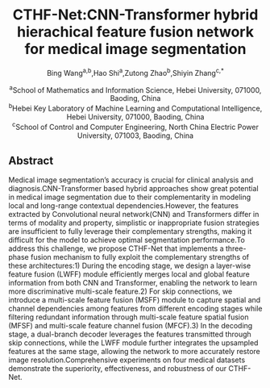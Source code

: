 <div align="center">
<h1>CTHF-Net:CNN-Transformer hybrid hierachical feature fusion network for medical image segmentation</h1>

Bing Wang<sup>a,b</sup>,Hao Shi<sup>a</sup>,Zutong Zhao<sup>b</sup>,Shiyin Zhang<sup>c,*</sup>

<div><sup>a</sup>School of Mathematics and Information Science, Hebei University, 071000, Baoding, China</div>
<div><sup>b</sup>Hebei Key Laboratory of Machine Learning and Computational Intelligence, Hebei University, 071000, Baoding, China</div>
<div><sup>c</sup>School of Control and Computer Engineering, North China Electric Power University, 071003, Baoding, China</div>

</div>

## Abstract
Medical image segmentation’s accuracy is crucial for clinical analysis and diagnosis.CNN-Transformer based hybrid approaches show great potential in medical image segmentation due to their complementarity in modeling local and long-range contextual dependencies.However, the features extracted by Convolutional neural network(CNN) and Transformers differ in terms of modality
and property, simplistic or inappropriate fusion strategies are insufficient to fully leverage their complementary strengths, making it difficult for the model to achieve optimal segmentation performance.To address this challenge, we propose CTHF-Net that implements a three-phase fusion mechanism to fully exploit the complementary strengths of these architectures:1) During the encoding
stage, we design a layer-wise feature fusion (LWFF) module efficiently merges local and global feature information from both CNN and Transformer, enabling the network to learn more discriminative multi-scale feature.2) For skip connections, we introduce a multi-scale feature fusion (MSFF) module to capture spatial and channel dependencies among features from different encoding stages while filtering redundant information through multi-scale feature spatial fusion (MFSF) and multi-scale feature channel fusion (MFCF).3) In the decoding stage, a dual-branch decoder leverages the features transmitted through skip connections, while the
LWFF module further integrates the upsampled features at the same stage, allowing the network to more accurately restore image resolution.Comprehensive experiments on four medical datasets demonstrate the superiority, effectiveness, and robustness of our CTHF-Net.
